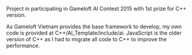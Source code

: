 Project in participating in Gameloft AI Contest 2015 with 1st prize for C++ version.

As Gameloft Vietnam provides the base framework to develop, my own code is provided at C++/AI_Template/include/ai. 
JavaScript is the older version of C++ as I had to migrate all code to C++ to improve the performance.
